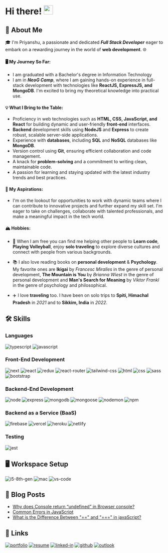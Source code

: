 # Hi there! <img src="https://media.giphy.com/media/hvRJCLFzcasrR4ia7z/giphy.gif" width="29px" height="29px">

## 🚀 About Me

🎓 I'm Priyanshu, a passionate and dedicated ***Full Stack Developer*** eager to embark on a rewarding journey in the world of **web development**. 🌐

#### 🖥️ My Journey So Far:
- I am graduated with a Bachelor's degree in Information Technology
- I am in ***NeoG Camp***, where I am gaining hands-on experience in full-stack development with technologies like **ReactJS, ExpressJS, and MongoDB**. I'm excited to bring my theoretical knowledge into practical use.

#### 💡 What I Bring to the Table:
- Proficiency in web technologies such as **HTML, CSS, JavaScript, and React** for building dynamic and user-friendly **front-end** interfaces.
- **Backend** development skills using **NodeJS** and **Express** to create robust, scalable server-side applications.
- Experience with **databases**, including **SQL** and **NoSQL** databases like **MongoDB**.
- Version control using **Git**, ensuring efficient collaboration and code management.
- A knack for **problem-solving** and a commitment to writing clean, maintainable code.
- A passion for learning and staying updated with the latest industry trends and best practices.

#### 💼 My Aspirations:
- I'm on the lookout for opportunities to work with dynamic teams where I can contribute to innovative projects and further expand my skill set. I'm eager to take on challenges, collaborate with talented professionals, and make a meaningful impact in the tech world.

#### 🏔 Hobbies:
- 🎸 When I am free you can find me helping other people to **Learn code**, **Playing Volleyball**, enjoy **solo traveling** to explore diverse cultures and connect with people from various backgrounds.

- 📚 I also love reading books on **personal development** & **Psychology**. My favorite ones are **Ikigai** by _Francesc Miralles_ in the genre of personal development, **The Mountain is You** by _Brianna Wiest_ in the genre of personal development and **Man's Search for Meaning** by _Viktor Frankl_ in the genre of psychology and philosophical.

- ✈️ I love **traveling** too. I have been on solo trips to **Spiti, Himachal Pradesh** in _2021_ and to **Sikkim, India** in _2022_.

## 🛠️ Skills

### Languages

![typescript](https://img.shields.io/badge/TypeScript-3178C6?style=for-the-badge&logo=typescript&logoColor=white)
![javascript](https://img.shields.io/badge/JavaScript-323330?style=for-the-badge&logo=javascript&logoColor=F7DF1E)

### Front-End Development

![next](https://img.shields.io/badge/Next-000000?style=for-the-badge&logo=nextdotjs&logoColor=FFFFFF)
![react](https://img.shields.io/badge/React-20232A?style=for-the-badge&logo=react&logoColor=61DAFB)
![redux](https://img.shields.io/badge/Redux-593D88?style=for-the-badge&logo=redux&logoColor=white)
![react-router](https://img.shields.io/badge/React_Router-CA4245?style=for-the-badge&logo=react-router&logoColor=white)
![tailwind-css](https://img.shields.io/badge/tailwind_css-06B6D4?style=for-the-badge&logo=tailwind-css&logoColor=white)
![html](https://img.shields.io/badge/HTML5-E34F26?style=for-the-badge&logo=html5&logoColor=white)
![css](https://img.shields.io/badge/CSS3-1572B6?style=for-the-badge&logo=css3&logoColor=white)
![sass](https://img.shields.io/badge/SASS-CC6699?style=for-the-badge&logo=sass&logoColor=white)
![bootstrap](https://img.shields.io/badge/Bootstrap-563D7C?style=for-the-badge&logo=bootstrap&logoColor=white)

### Backend-End Development

![node](https://img.shields.io/badge/Node-339933?style=for-the-badge&logo=node.js&logoColor=white)
![express](https://img.shields.io/badge/Express-000000?style=for-the-badge&logo=express&logoColor=white)
![mongodb](https://img.shields.io/badge/MongoDB-47A248?style=for-the-badge&logo=mongodb&logoColor=white)
![mongoose](https://img.shields.io/badge/Mongoose-880000?style=for-the-badge&logo=mongoose&logoColor=white)
![nodemon](https://img.shields.io/badge/Nodemon-76D04B?style=for-the-badge&logo=nodemon&logoColor=white)
![npm](https://img.shields.io/badge/NPM-CB3837?style=for-the-badge&logo=npm&logoColor=white)

### Backend as a Service (BaaS)

![firebase](https://img.shields.io/badge/Firebase-ffaa00?style=for-the-badge&logo=Firebase&logoColor=white)
![vercel](https://img.shields.io/badge/Vercel-000000?style=for-the-badge&logo=Vercel&logoColor=white)
![heroku](https://img.shields.io/badge/Heroku-430098?style=for-the-badge&logo=heroku&logoColor=white)
![netlify](https://img.shields.io/badge/Netlify-00C7B7?style=for-the-badge&logo=netlify&logoColor=white)

### Testing

![jest](https://img.shields.io/badge/Jest-C21325?style=for-the-badge&logo=jest&logoColor=white)

## 🖥️ Workspace Setup

![i5-8th-gen](https://img.shields.io/badge/Intel-Core_i5_5th-0071C5?style=for-the-badge&logo=intel&logoColor=white)
![mac](https://img.shields.io/badge/Mac-000000?style=for-the-badge&logo=macos&logoColor=white)
![vs-code](https://img.shields.io/badge/VS_Code-007ACC?style=for-the-badge&logo=Visual-Studio-Code&logoColor=white)

## 📝 Blog Posts

-   [Why does Console return “undefined” in Browser console?](https://priyanshu-singh.hashnode.dev/why-does-console-return-undefined-in-browser-console)
-   [Common Errors in JavaScript](https://priyanshu-singh.hashnode.dev/common-errors-in-javascript)
-   [What is the Difference Between "==" and "===" in javaScript?](https://priyanshu-singh.hashnode.dev/what-is-the-difference-between-and-in-javascript)

## 🔗 Links

[![portfolio](https://img.shields.io/badge/Portfolio-5340ff?style=for-the-badge&logo=Google-chrome&logoColor=white)](https://my-portfolio-xi-eight-88.vercel.app)
[![resume](https://img.shields.io/badge/Resume-4285F4?style=for-the-badge&logo=read-the-docs&logoColor=white)](https://github.com/PriyanshuSinghR/PriyanshuSinghR/files/12777080/priyanshuResume.pdf)
[![linked-in](https://img.shields.io/badge/Linked_In-0077B5?style=for-the-badge&logo=LinkedIn&logoColor=white)](https://www.linkedin.com/in/priyanshu844)
[![github](https://img.shields.io/badge/GitHub-000000?style=for-the-badge&logo=GitHub&logoColor=white)](https://github.com/PriyanshuSinghR)
[![outlook](https://img.shields.io/badge/outlook-0078D4?style=for-the-badge&logo=Microsoftoutlook&logoColor=white)](mailto:priyanshusingh.gh@outlook.com)

